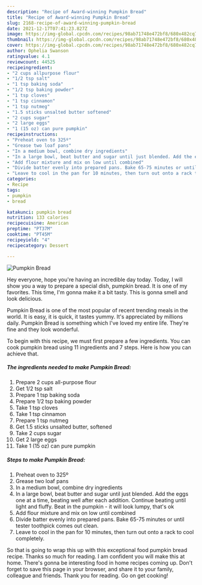 ```yaml
---
description: "Recipe of Award-winning Pumpkin Bread"
title: "Recipe of Award-winning Pumpkin Bread"
slug: 2168-recipe-of-award-winning-pumpkin-bread
date: 2021-12-17T07:41:23.827Z
image: https://img-global.cpcdn.com/recipes/98ab71748e472bf8/680x482cq70/pumpkin-bread-recipe-main-photo.jpg
thumbnail: https://img-global.cpcdn.com/recipes/98ab71748e472bf8/680x482cq70/pumpkin-bread-recipe-main-photo.jpg
cover: https://img-global.cpcdn.com/recipes/98ab71748e472bf8/680x482cq70/pumpkin-bread-recipe-main-photo.jpg
author: Ophelia Swanson
ratingvalue: 4.1
reviewcount: 44525
recipeingredient:
- "2 cups allpurpose flour"
- "1/2 tsp salt"
- "1 tsp baking soda"
- "1/2 tsp baking powder"
- "1 tsp cloves"
- "1 tsp cinnamon"
- "1 tsp nutmeg"
- "1.5 sticks unsalted butter softened"
- "2 cups sugar"
- "2 large eggs"
- "1 (15 oz) can pure pumpkin"
recipeinstructions:
- "Preheat oven to 325º"
- "Grease two loaf pans"
- "In a medium bowl, combine dry ingredients"
- "In a large bowl, beat butter and sugar until just blended. Add the eggs one at a time, beating well after each addition. Continue beating until light and fluffy. Beat in the pumpkin - it will look lumpy, that's ok"
- "Add flour mixture and mix on low until combined"
- "Divide batter evenly into prepared pans. Bake 65-75 minutes or until tester toothpick comes out clean."
- "Leave to cool in the pan for 10 minutes, then turn out onto a rack to cool completely."
categories:
- Recipe
tags:
- pumpkin
- bread

katakunci: pumpkin bread 
nutrition: 133 calories
recipecuisine: American
preptime: "PT37M"
cooktime: "PT45M"
recipeyield: "4"
recipecategory: Dessert

---
```



![Pumpkin Bread](https://img-global.cpcdn.com/recipes/98ab71748e472bf8/680x482cq70/pumpkin-bread-recipe-main-photo.jpg)

Hey everyone, hope you're having an incredible day today. Today, I will show you a way to prepare a special dish, pumpkin bread. It is one of my favorites. This time, I'm gonna make it a bit tasty. This is gonna smell and look delicious.

Pumpkin Bread is one of the most popular of recent trending meals in the world. It is easy, it is quick, it tastes yummy. It's appreciated by millions daily. Pumpkin Bread is something which I've loved my entire life. They're fine and they look wonderful.




To begin with this recipe, we must first prepare a few ingredients. You can cook pumpkin bread using 11 ingredients and 7 steps. Here is how you can achieve that.

<!--inarticleads1-->

##### The ingredients needed to make Pumpkin Bread:

1. Prepare 2 cups all-purpose flour
1. Get 1/2 tsp salt
1. Prepare 1 tsp baking soda
1. Prepare 1/2 tsp baking powder
1. Take 1 tsp cloves
1. Take 1 tsp cinnamon
1. Prepare 1 tsp nutmeg
1. Get 1.5 sticks unsalted butter, softened
1. Take 2 cups sugar
1. Get 2 large eggs
1. Take 1 (15 oz) can pure pumpkin




<!--inarticleads2-->

##### Steps to make Pumpkin Bread:

1. Preheat oven to 325º
1. Grease two loaf pans
1. In a medium bowl, combine dry ingredients
1. In a large bowl, beat butter and sugar until just blended. Add the eggs one at a time, beating well after each addition. Continue beating until light and fluffy. Beat in the pumpkin - it will look lumpy, that's ok
1. Add flour mixture and mix on low until combined
1. Divide batter evenly into prepared pans. Bake 65-75 minutes or until tester toothpick comes out clean.
1. Leave to cool in the pan for 10 minutes, then turn out onto a rack to cool completely.




So that is going to wrap this up with this exceptional food pumpkin bread recipe. Thanks so much for reading. I am confident you will make this at home. There's gonna be interesting food in home recipes coming up. Don't forget to save this page in your browser, and share it to your family, colleague and friends. Thank you for reading. Go on get cooking!
